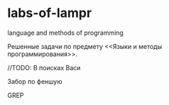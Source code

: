 # labs-of-lampr
language and methods of programming

Решенные задачи по предмету <<Языки и методы программирования>>.

//TODO:
В поисках Васи

Забор по феншую

GREP
